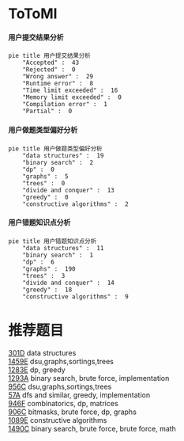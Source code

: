 # ToToMI

<!-- tabs:start -->



#### **用户提交结果分析**

```mermaid
pie title 用户提交结果分析
    "Accepted" :  43
    "Rejected" :  0
    "Wrong answer" :  29
    "Runtime error" :  8
    "Time limit exceeded" :  16
    "Memory limit exceeded" :  0
    "Compilation error" :  1
    "Partial" :  0
```

#### **用户做题类型偏好分析**

```mermaid
pie title 用户做题类型偏好分析
    "data structures" :  19
    "binary search" :  2
    "dp" :  0
    "graphs" :  5
    "trees" :  0
    "divide and conquer" :  13
    "greedy" :  0
    "constructive algorithms" :  2
```
#### **用户错题知识点分析**

```mermaid
pie title 用户错题知识点分析
    "data structures" :  11
    "binary search" :  1
    "dp" :  6
    "graphs" :  190
    "trees" :  3
    "divide and conquer" :  14
    "greedy" :  18
    "constructive algorithms" :  9
```



<!-- tabs:end -->
# 推荐题目
[301D](https://codeforces.com/contest/301/problem/D)		data structures		  
[1459E](https://codeforces.com/contest/1459/problem/E)		dsu,graphs,sortings,trees		  
[1283E](https://codeforces.com/contest/1283/problem/E)		dp,
                        greedy		  
[1293A](https://codeforces.com/contest/1293/problem/A)		binary search,
                        brute force,
                        implementation		  
[956C](https://codeforces.com/contest/956/problem/C)		dsu,graphs,sortings,trees		  
[57A](https://codeforces.com/contest/57/problem/A)		dfs and similar,
                        greedy,
                        implementation		  
[946F](https://codeforces.com/contest/946/problem/F)		combinatorics,
                        dp,
                        matrices		  
[906C](https://codeforces.com/contest/906/problem/C)		bitmasks,
                        brute force,
                        dp,
                        graphs		  
[1089E](https://codeforces.com/contest/1089/problem/E)		constructive algorithms		  
[1490C](https://codeforces.com/contest/1490/problem/C)		binary search,
                        brute force,
                        brute force,
                        math		  
